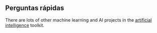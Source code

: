 ## Perguntas rápidas

There are lots of other machine learning and AI projects in the [artificial intelligence](https://projects.raspberrypi.org/en/pathways/ai-toolkit) toolkit.

